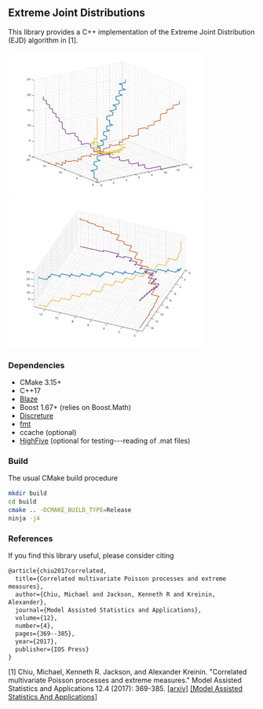 ## Extreme Joint Distributions

This library provides a C++ implementation of the Extreme Joint Distribution (EJD) algorithm in [1].

<img src="ejd3d.jpg" width="400"/><img src="ejd3d_2.jpg" width="400"/>

### Dependencies
- CMake 3.15+
- C++17
- [Blaze](https://bitbucket.org/blaze-lib/blaze)
- Boost 1.67+ (relies on Boost.Math)
- [Discreture](https://github.com/mraggi/discreture)
- [fmt](https://github.com/fmtlib/fmt)
- ccache (optional)
- [HighFive](https://github.com/BlueBrain/HighFive) (optional for testing---reading of .mat files)

### Build
The usual CMake build procedure
```bash
mkdir build
cd build
cmake .. -DCMAKE_BUILD_TYPE=Release
ninja -j4
```

### References

If you find this library useful, please consider citing 
```
@article{chiu2017correlated,
  title={Correlated multivariate Poisson processes and extreme measures},
  author={Chiu, Michael and Jackson, Kenneth R and Kreinin, Alexander},
  journal={Model Assisted Statistics and Applications},
  volume={12},
  number={4},
  pages={369--385},
  year={2017},
  publisher={IOS Press}
}
```

[1] Chiu, Michael, Kenneth R. Jackson, and Alexander Kreinin. "Correlated multivariate Poisson processes and extreme measures." Model Assisted Statistics and Applications 12.4 (2017): 369-385. [[arxiv]](https://arxiv.org/abs/1702.00376) [[Model Assisted Statistics And Applications]](https://content.iospress.com/articles/model-assisted-statistics-and-applications/mas405)
